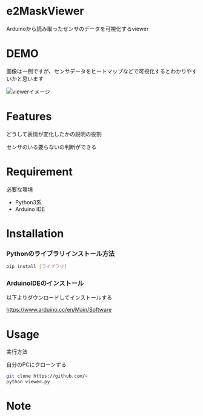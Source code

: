 # e2MaskViewer

Arduinoから読み取ったセンサのデータを可視化するviewer


# DEMO

画像は一例ですが、センサデータをヒートマップなどで可視化するとわかりやすいかと思います

![viewerイメージ](https://user-images.githubusercontent.com/40416853/94401996-64aa1880-01a6-11eb-88df-a83a020a282a.jpg)


# Features
どうして表情が変化したかの説明の役割

センサのいる要らないの判断ができる



# Requirement

必要な環境

* Python3系
* Arduino IDE

# Installation

### Pythonのライブラリインストール方法

```bash
pip install [ライブラリ]
```

### ArduinoIDEのインストール

以下よりダウンロードしてインストールする

https://www.arduino.cc/en/Main/Software

# Usage

実行方法

自分のPCにクローンする
```bash
git clone https://github.com/~
python viewer.py
```

# Note

